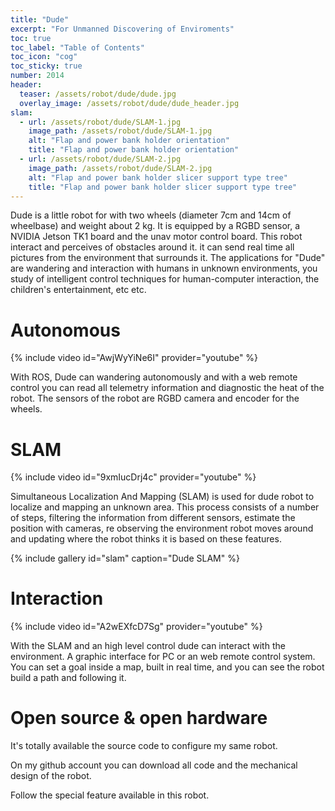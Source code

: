 ```yaml
---
title: "Dude"
excerpt: "For Unmanned Discovering of Enviroments"
toc: true
toc_label: "Table of Contents"
toc_icon: "cog"
toc_sticky: true
number: 2014
header:
  teaser: /assets/robot/dude/dude.jpg
  overlay_image: /assets/robot/dude/dude_header.jpg
slam:
  - url: /assets/robot/dude/SLAM-1.jpg
    image_path: /assets/robot/dude/SLAM-1.jpg
    alt: "Flap and power bank holder orientation"
    title: "Flap and power bank holder orientation"
  - url: /assets/robot/dude/SLAM-2.jpg
    image_path: /assets/robot/dude/SLAM-2.jpg
    alt: "Flap and power bank holder slicer support type tree"
    title: "Flap and power bank holder slicer support type tree"
---
```


Dude is a little robot for with two wheels (diameter 7cm and 14cm of wheelbase) and weight about 2 kg. It is equipped by a RGBD sensor, a NVIDIA Jetson TK1 board and the unav motor control board. This robot interact and perceives of obstacles around it. it can send real time all pictures from the environment that surrounds it. The applications for "Dude" are wandering and interaction with humans in unknown environments, you study of intelligent control techniques for human-computer interaction, the children's entertainment, etc etc.

# Autonomous

{% include video id="AwjWyYiNe6I" provider="youtube" %}

With ROS, Dude can wandering autonomously and with a web remote control you can read all telemetry information and diagnostic the heat of  the robot. The sensors of the robot are RGBD camera and encoder for the wheels.

# SLAM

{% include video id="9xmIucDrj4c" provider="youtube" %}

Simultaneous Localization And Mapping (SLAM) is used for dude robot to localize and mapping an unknown area. This process consists of a number of steps, filtering the information from different sensors, estimate the position with cameras, re observing the environment robot moves around and updating where the robot thinks it is based on these features.

{% include gallery id="slam" caption="Dude SLAM" %}

# Interaction

{% include video id="A2wEXfcD7Sg" provider="youtube" %}

With the SLAM and an high level control dude can interact with the environment. A graphic interface for PC or an web remote control  system. You can set a goal inside a map, built in real time, and you can see the robot build a path and following it.

# Open source & open hardware

It's totally available the source code to configure my same robot.

On my github account you can download all code and the mechanical design of the robot.

Follow the special feature available in this robot.